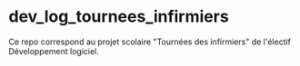 # dev_log_tournees_infirmiers
Ce repo correspond au projet scolaire "Tournées des infirmiers" de l'électif Développement logiciel.
